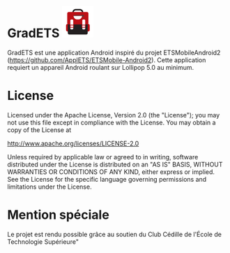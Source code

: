 #  GradETS ![alt tag](https://raw.githubusercontent.com/jjghali/GradETS/master/app/src/main/res/drawable/ic_launcher.png)

GradETS est une application Android inspiré du projet ETSMobileAndroid2 (https://github.com/ApplETS/ETSMobile-Android2).
Cette application requiert un appareil Android roulant sur Lollipop 5.0 au minimum.

# License

Licensed under the Apache License, Version 2.0 (the "License"); you may not use this file except in compliance with the License. You may obtain a copy of the License at

http://www.apache.org/licenses/LICENSE-2.0

Unless required by applicable law or agreed to in writing, software distributed under the License is distributed on an "AS IS" BASIS, WITHOUT WARRANTIES OR CONDITIONS OF ANY KIND, either express or implied. See the License for the specific language governing permissions and limitations under the License.

# Mention spéciale

Le projet est rendu possible grâce au soutien du Club Cédille de l'École de Technologie Supérieure"
